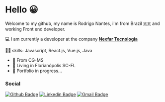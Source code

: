 # Hello 😀

Welcome to my github, my name is Rodrigo Nantes, i'm from Brazil 🇧🇷 and working Front end developer.

💻 I am currently a developer at the company [**Nexfar Tecnologia**](https://nexfar.com.br/)

👨‍💻 skills: Javascript, React.js, Vue.js, Java

 - 👶 From CG-MS
 - 📍 Living in Florianópolis SC-FL
 - 🚧 Portfolio in progress...

### Social
[![Github Badge](https://img.shields.io/badge/-Github-000?style=flat-square&logo=Github&logoColor=white&link=https://github.com/rodrigosnantes)](https://github.com/rodrigosnantes)
[![Linkedin Badge](https://img.shields.io/badge/-LinkedIn-blue?style=flat-square&logo=Linkedin&logoColor=white&link=https://www.linkedin.com/in/rodrigonantess/)](https://www.linkedin.com/in/rodrigonantess/)
[![Gmail Badge](https://img.shields.io/badge/-Gmail-c14438?style=flat-square&logo=Gmail&logoColor=white&link=mailto:rodrigosnantes01@gmail.com)](mailto:rodrigosnantes01@gmail.com)
